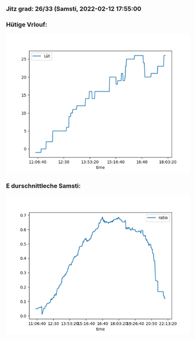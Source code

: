 ### Jitz grad: 26/33 (Samsti, 2022-02-12 17:55:00

### Hütige Vrlouf:
![Graph](Today.png)

### E durschnittleche Samsti:
![Graph](Samsti.png)